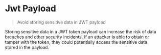 # Jwt Payload

> Avoid storing sensitive data in JWT payload

Storing sensitive data in a JWT token payload can increase the risk of data breaches and other security incidents. If an attacker is able to obtain or tamper with the token, they could potentially access the sensitive data stored in the payload.
